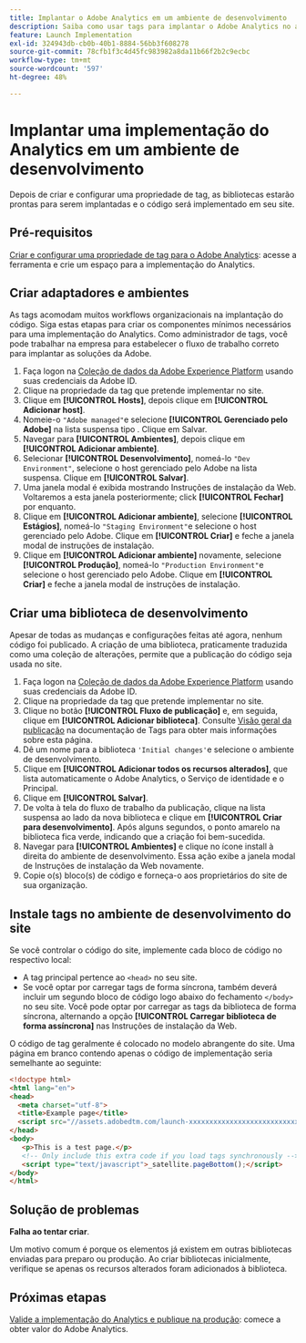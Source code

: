 ```yaml
---
title: Implantar o Adobe Analytics em um ambiente de desenvolvimento
description: Saiba como usar tags para implantar o Adobe Analytics no ambiente de desenvolvimento.
feature: Launch Implementation
exl-id: 324943db-cb0b-40b1-8884-56bb3f608278
source-git-commit: 78cfb1f3c4d45fc983982a8da11b66f2b2c9ecbc
workflow-type: tm+mt
source-wordcount: '597'
ht-degree: 48%

---
```


# Implantar uma implementação do Analytics em um ambiente de desenvolvimento

Depois de criar e configurar uma propriedade de tag, as bibliotecas estarão prontas para serem implantadas e o código será implementado em seu site.

## Pré-requisitos

[Criar e configurar uma propriedade de tag para o Adobe Analytics](create-analytics-property.md): acesse a ferramenta e crie um espaço para a implementação do Analytics.

## Criar adaptadores e ambientes

As tags acomodam muitos workflows organizacionais na implantação do código. Siga estas etapas para criar os componentes mínimos necessários para uma implementação do Analytics. Como administrador de tags, você pode trabalhar na empresa para estabelecer o fluxo de trabalho correto para implantar as soluções da Adobe.

1. Faça logon na [Coleção de dados da Adobe Experience Platform](https://experience.adobe.com/data-collection) usando suas credenciais da Adobe ID.
2. Clique na propriedade da tag que pretende implementar no site.
3. Clique em **[!UICONTROL Hosts]**, depois clique em **[!UICONTROL Adicionar host]**.
4. Nomeie-o `"Adobe managed"`e selecione **[!UICONTROL Gerenciado pelo Adobe]** na lista suspensa tipo . Clique em Salvar.
5. Navegar para **[!UICONTROL Ambientes]**, depois clique em **[!UICONTROL Adicionar ambiente]**.
6. Selecionar **[!UICONTROL Desenvolvimento]**, nomeá-lo `"Dev Environment"`, selecione o host gerenciado pelo Adobe na lista suspensa. Clique em **[!UICONTROL Salvar]**.
7. Uma janela modal é exibida mostrando Instruções de instalação da Web. Voltaremos a esta janela posteriormente; click **[!UICONTROL Fechar]** por enquanto.
8. Clique em **[!UICONTROL Adicionar ambiente]**, selecione **[!UICONTROL Estágios]**, nomeá-lo `"Staging Environment"`e selecione o host gerenciado pelo Adobe. Clique em **[!UICONTROL Criar]** e feche a janela modal de instruções de instalação.
9. Clique em **[!UICONTROL Adicionar ambiente]** novamente, selecione **[!UICONTROL Produção]**, nomeá-lo `"Production Environment"`e selecione o host gerenciado pelo Adobe. Clique em **[!UICONTROL Criar]** e feche a janela modal de instruções de instalação.

## Criar uma biblioteca de desenvolvimento

Apesar de todas as mudanças e configurações feitas até agora, nenhum código foi publicado. A criação de uma biblioteca, praticamente traduzida como uma coleção de alterações, permite que a publicação do código seja usada no site.

1. Faça logon na [Coleção de dados da Adobe Experience Platform](https://experience.adobe.com/data-collection) usando suas credenciais da Adobe ID.
2. Clique na propriedade da tag que pretende implementar no site.
3. Clique no botão **[!UICONTROL Fluxo de publicação]** e, em seguida, clique em **[!UICONTROL Adicionar biblioteca]**. Consulte [Visão geral da publicação](https://experienceleague.adobe.com/docs/experience-platform/tags/publish/overview.html?lang=pt-BR) na documentação de Tags para obter mais informações sobre esta página.
4. Dê um nome para a biblioteca `'Initial changes'`e selecione o ambiente de desenvolvimento.
5. Clique em **[!UICONTROL Adicionar todos os recursos alterados]**, que lista automaticamente o Adobe Analytics, o Serviço de identidade e o Principal.
6. Clique em **[!UICONTROL Salvar]**.
7. De volta à tela do fluxo de trabalho da publicação, clique na lista suspensa ao lado da nova biblioteca e clique em **[!UICONTROL Criar para desenvolvimento]**. Após alguns segundos, o ponto amarelo na biblioteca fica verde, indicando que a criação foi bem-sucedida.
8. Navegar para **[!UICONTROL Ambientes]** e clique no ícone install à direita do ambiente de desenvolvimento. Essa ação exibe a janela modal de Instruções de instalação da Web novamente.
9. Copie o(s) bloco(s) de código e forneça-o aos proprietários do site de sua organização.

## Instale tags no ambiente de desenvolvimento do site

Se você controlar o código do site, implemente cada bloco de código no respectivo local:

* A tag principal pertence ao `<head>` no seu site.
* Se você optar por carregar tags de forma síncrona, também deverá incluir um segundo bloco de código logo abaixo do fechamento `</body>` no seu site. Você pode optar por carregar as tags da biblioteca de forma síncrona, alternando a opção **[!UICONTROL Carregar biblioteca de forma assíncrona]** nas Instruções de instalação da Web.

O código de tag geralmente é colocado no modelo abrangente do site. Uma página em branco contendo apenas o código de implementação seria semelhante ao seguinte:

```html
<!doctype html>
<html lang="en">
<head>
  <meta charset="utf-8">
  <title>Example page</title>
  <script src="//assets.adobedtm.com/launch-xxxxxxxxxxxxxxxxxxxxxxxxxxxxxxxxxx-development.min.js"></script>
</head>
<body>
   <p>This is a test page.</p>
   <!-- Only include this extra code if you load tags synchronously -->
   <script type="text/javascript">_satellite.pageBottom();</script>
</body>
</html>
```

## Solução de problemas

**Falha ao tentar criar**.

Um motivo comum é porque os elementos já existem em outras bibliotecas enviadas para preparo ou produção. Ao criar bibliotecas inicialmente, verifique se apenas os recursos alterados foram adicionados à biblioteca.

## Próximas etapas

[Valide a implementação do Analytics e publique na produção](validate-publish-prod.md): comece a obter valor do Adobe Analytics.
